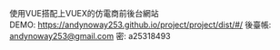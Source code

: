 使用VUE搭配上VUEX的仿電商前後台網站
<br>
DEMO: https://andynoway253.github.io/project/project/dist/#/ 後臺帳: andynoway253@gmail.com 密: a25318493

